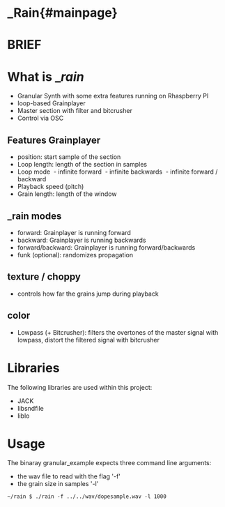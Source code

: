 _Rain{#mainpage}
=======================

# BRIEF

# What is __rain_

- Granular Synth with some extra features running on Rhaspberry PI
- loop-based Grainplayer
- Master section with filter and bitcrusher
- Control via OSC

## Features Grainplayer
- position: start sample of the section 
- Loop length: length of the section in samples 
- Loop mode 
 - infinite forward 
 - infinite backwards 
 - infinite forward / backward 
- Playback speed (pitch)
- Grain length: length of the window 

## _rain modes
- forward: Grainplayer is running forward
- backward: Grainplayer is running backwards
- forward/backward: Grainplayer is running forward/backwards
- funk (optional): randomizes propagation

## texture / choppy
- controls how far the grains jump during playback 

## color
- Lowpass (+ Bitcrusher): filters the overtones of the master signal with lowpass, distort the filtered signal with bitcrusher 

# Libraries
The following libraries are used within this project:

* JACK
* libsndfile
* liblo

# Usage

The binaray granular_example expects three
command line arguments:

- the wav file to read with the flag '-f'
- the grain size in samples '-l'

```console
~/rain $ ./rain -f ../../wav/dopesample.wav -l 1000
```
